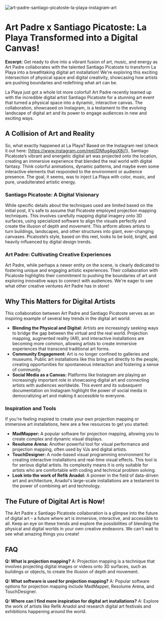 ![art-padre-santiago-picatoste-la-playa-instagram-art](https://images.pexels.com/photos/7541665/pexels-photo-7541665.jpeg?auto=compress&cs=tinysrgb&fit=crop&h=627&w=1200)

# Art Padre x Santiago Picatoste: La Playa Transformed into a Digital Canvas!

**Excerpt:** Get ready to dive into a vibrant fusion of art, music, and energy as Art Padre collaborates with the talented Santiago Picatoste to transform La Playa into a breathtaking digital art installation! We're exploring this exciting intersection of physical space and digital creativity, showcasing how artists are pushing boundaries and redefining what art can be.

La Playa just got a whole lot more colorful! Art Padre recently teamed up with the incredible digital artist Santiago Picatoste for a stunning art event that turned a physical space into a dynamic, interactive canvas. The collaboration, showcased on Instagram, is a testament to the evolving landscape of digital art and its power to engage audiences in new and exciting ways.

## A Collision of Art and Reality

So, what exactly happened at La Playa? Based on the Instagram reel (check it out here: [https://www.instagram.com/reel/DNfug4goX8j/]), Santiago Picatoste’s vibrant and energetic digital art was projected onto the location, creating an immersive experience that blended the real world with digital fantasy. Think colorful animations, dynamic patterns, and maybe even some interactive elements that responded to the environment or audience presence. The goal, it seems, was to inject La Playa with color, music, and pure, unadulterated artistic energy.

### Santiago Picatoste: A Digital Visionary

While specific details about the techniques used are limited based on the initial post, it's safe to assume that Picatoste employed projection mapping techniques. This involves carefully mapping digital imagery onto 3D surfaces, using specialized software to align the visuals perfectly and create the illusion of depth and movement. This artform allows artists to turn buildings, landscapes, and other structures into giant, ever-changing canvases. Picatoste’s style, based on this reel, looks to be bold, bright, and heavily influenced by digital design trends.

### Art Padre: Cultivating Creative Experiences

Art Padre, while perhaps a newer entity on the scene, is clearly dedicated to fostering unique and engaging artistic experiences. Their collaboration with Picatoste highlights their commitment to pushing the boundaries of art and exploring innovative ways to connect with audiences. We're eager to see what other creative ventures Art Padre has in store!

## Why This Matters for Digital Artists

This collaboration between Art Padre and Santiago Picatoste serves as an inspiring example of several key trends in the digital art world:

*   **Blending the Physical and Digital:** Artists are increasingly seeking ways to bridge the gap between the virtual and the real world. Projection mapping, augmented reality (AR), and interactive installations are becoming more common, allowing artists to create immersive experiences that transcend traditional art forms.
*   **Community Engagement:** Art is no longer confined to galleries and museums. Public art installations like this bring art directly to the people, creating opportunities for spontaneous interaction and fostering a sense of community.
*   **Social Media as a Canvas:** Platforms like Instagram are playing an increasingly important role in showcasing digital art and connecting artists with audiences worldwide. This event and its subsequent documentation on Instagram highlight the power of social media in democratizing art and making it accessible to everyone.

### Inspiration and Tools

If you're feeling inspired to create your own projection mapping or immersive art installations, here are a few resources to get you started:

*   **MadMapper:** A popular software for projection mapping, allowing you to create complex and dynamic visual displays.
*   **Resolume Arena:** Another powerful tool for visual performance and projection mapping, often used by VJs and digital artists.
*   **TouchDesigner:** A node-based visual programming environment for creating interactive installations and real-time visual effects. This tool is for serious digital artists. Its complexity means it is only suitable for artists who are comfortable with coding and technical problem solving.
*   **Look into the work of Refik Anadol:** A pioneer in the field of data-driven art and architecture, Anadol's large-scale installations are a testament to the power of combining art and technology.

## The Future of Digital Art is Now!

The Art Padre x Santiago Picatoste collaboration is a glimpse into the future of digital art – a future where art is immersive, interactive, and accessible to all. Keep an eye on these trends and explore the possibilities of blending the physical and digital worlds in your own creative endeavors. We can't wait to see what amazing things you create!

## FAQ

**Q: What is projection mapping?**
A: Projection mapping is a technique that involves projecting digital images or videos onto 3D surfaces, such as buildings or objects, to create the illusion of depth and movement.

**Q: What software is used for projection mapping?**
A: Popular software options for projection mapping include MadMapper, Resolume Arena, and TouchDesigner.

**Q: Where can I find more inspiration for digital art installations?**
A: Explore the work of artists like Refik Anadol and research digital art festivals and exhibitions happening around the world.